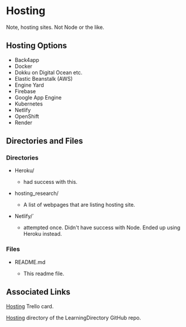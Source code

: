 # Hosting

Note, hosting sites. Not Node or the like.

## Hosting Options

- Back4app
- Docker
- Dokku on Digital Ocean etc.
- Elastic Beanstalk (AWS)
- Engine Yard
- Firebase
- Google App Engine
- Kubernetes
- Netlify
- OpenShift
- Render

## Directories and Files

### Directories

- Heroku/

  - had success with this.

- hosting_research/

  - A list of webpages that are listing hosting site.

- Netlify/`

  - attempted once. Didn't have success with Node. Ended up using Heroku instead.

### Files

- README.md

  - This readme file.

## Associated Links

[Hosting](https://trello.com/c/Z6kPD3vr/573-hosting) Trello card.

[Hosting](https://github.com/JamieBort/LearningDirectory/tree/master/Hosting) directory of the LearningDirectory GitHub repo.
